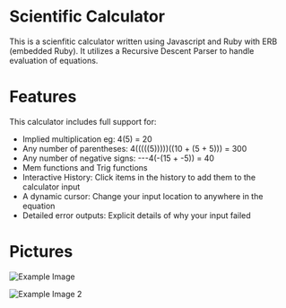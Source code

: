 # Scientific Calculator

This is a scienfitic calculator written using Javascript and Ruby with ERB (embedded Ruby).
It utilizes a Recursive Descent Parser to handle evaluation of equations.

# Features

This calculator includes full support for:
- Implied multiplication eg: 4(5) = 20
- Any number of parentheses: 4(((((5)))))((10 + (5 + 5))) = 300
- Any number of negative signs: ---4(-(15 + -5)) = 40
- Mem functions and Trig functions
- Interactive History: Click items in the history to add them to the calculator input
- A dynamic cursor: Change your input location to anywhere in the equation
- Detailed error outputs: Explicit details of why your input failed

# Pictures
![Example Image](https://imgur.com/a39b255a-6125-4c98-8e6d-0d3053bd3592)

![Example Image 2](https://imgur.com/e96ee517-6102-43ea-bc0a-d5abf9b393a2)
